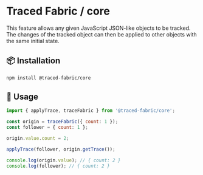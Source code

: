 # Traced Fabric / core

This feature allows any given JavaScript JSON-like objects to be tracked. The changes of the tracked object can then be applied to other objects with the same initial state.

## 📦 Installation

```bash
npm install @traced-fabric/core
```

## 🦄 Usage

```javascript
import { applyTrace, traceFabric } from '@traced-fabric/core';

const origin = traceFabric({ count: 1 });
const follower = { count: 1 };

origin.value.count = 2;

applyTrace(follower, origin.getTrace());

console.log(origin.value); // { count: 2 }
console.log(follower); // { count: 2 }
```
